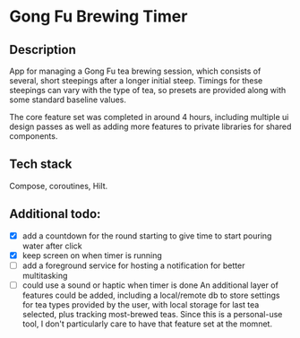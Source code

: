 # Gong Fu Brewing Timer

## Description
App for managing a Gong Fu tea brewing session, which consists of several, short steepings after a longer initial steep.
Timings for these steepings can vary with the type of tea, so presets are provided along with some standard baseline values.

The core feature set was completed in around 4 hours, including multiple ui design passes as well as adding more features to private libraries for shared components.

## Tech stack
Compose, coroutines, Hilt. 

## Additional todo:
- [x] add a countdown for the round starting to give time to start pouring water after click
- [x] keep screen on when timer is running
- [ ] add a foreground service for hosting a notification for better multitasking 
- [ ] could use a sound or haptic when timer is done
An additional layer of features could be added, including a local/remote db to store settings for tea types provided by the user, with local storage for last tea selected, plus tracking most-brewed teas. Since this is a personal-use tool, I don't particularly care to have that feature set at the momnet.
